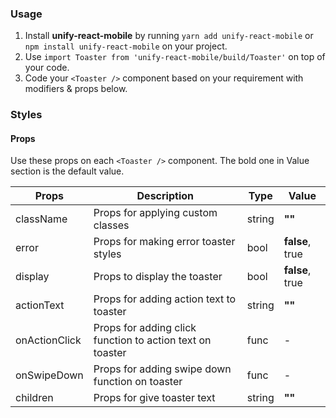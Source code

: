 ### Usage

1. Install **unify-react-mobile** by running `yarn add unify-react-mobile` or `npm install unify-react-mobile` on your project.
2. Use `import Toaster from 'unify-react-mobile/build/Toaster'` on top of your code.
3. Code your `<Toaster />` component based on your requirement with modifiers & props below.



### Styles

#### Props

Use these props on each `<Toaster />` component. The bold one in Value section is the default value.

| Props            | Description                         | Type            | Value
|---------------------|----------------------------------|-----------------|---------------------|
| className   | Props for applying custom classes   | string            | **""**
| error   | Props for making error toaster styles   | bool            | **false**, true
| display   | Props to display the toaster   | bool            | **false**, true
| actionText   | Props for adding action text to toaster   | string            | **""**
| onActionClick   | Props for adding click function to action text on toaster   | func            | -
| onSwipeDown   | Props for adding swipe down function on toaster   | func            | -
| children   | Props for give toaster text   | string            | **""**
